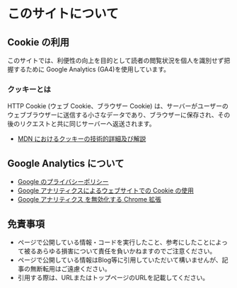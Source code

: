 # このサイトについて

## Cookie の利用

このサイトでは、利便性の向上を目的として読者の閲覧状況を個人を識別せず把握するために Google Analytics (GA4)を使用しています。

### クッキーとは

HTTP Cookie (ウェブ Cookie、ブラウザー Cookie) は、サーバーがユーザーのウェブブラウザーに送信する小さなデータであり、ブラウザーに保存され、その後のリクエストと共に同じサーバーへ返送されます。

- [MDN におけるクッキーの技術的詳細及び解説](https://developer.mozilla.org/ja/docs/Web/HTTP/Cookies)

## Google Analytics について

- [Google のプライバシーポリシー](https://policies.google.com/privacy?hl=ja)
- [Google アナリティクスによるウェブサイトでの Cookie の使用](https://developers.google.com/analytics/devguides/collection/analyticsjs/cookie-usage?csw=1)
- [Google アナリティクス を無効化する Chrome 拡張](https://tools.google.com/dlpage/gaoptout)

## 免責事項

- ページで公開している情報・コードを実行したこと、参考にしたことによって被るあらゆる損害について責任を負いかねますのでご注意ください。
- ページで公開している情報はBlog等に引用していただいて構いませんが、記事の無断転用はご遠慮ください。
- 引用する際は、URLまたはトップページのURLを記載してください。
